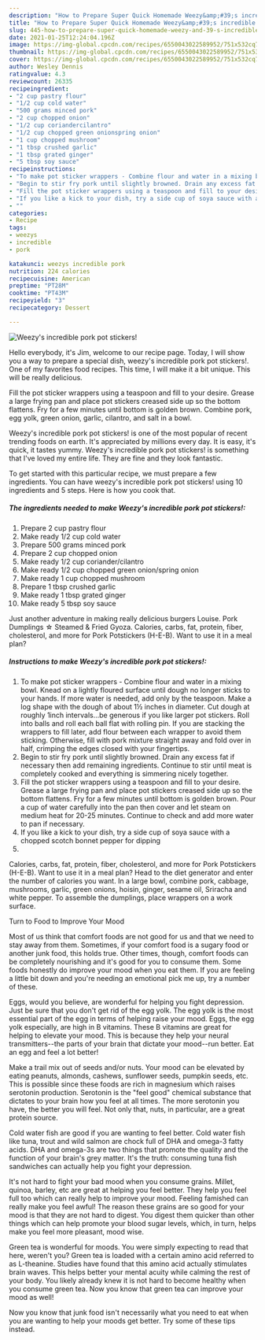 ```yaml
---
description: "How to Prepare Super Quick Homemade Weezy&amp;#39;s incredible pork pot stickers!"
title: "How to Prepare Super Quick Homemade Weezy&amp;#39;s incredible pork pot stickers!"
slug: 445-how-to-prepare-super-quick-homemade-weezy-and-39-s-incredible-pork-pot-stickers
date: 2021-01-25T12:24:04.196Z
image: https://img-global.cpcdn.com/recipes/6550043022589952/751x532cq70/weezys-incredible-pork-pot-stickers-recipe-main-photo.jpg
thumbnail: https://img-global.cpcdn.com/recipes/6550043022589952/751x532cq70/weezys-incredible-pork-pot-stickers-recipe-main-photo.jpg
cover: https://img-global.cpcdn.com/recipes/6550043022589952/751x532cq70/weezys-incredible-pork-pot-stickers-recipe-main-photo.jpg
author: Wesley Dennis
ratingvalue: 4.3
reviewcount: 26335
recipeingredient:
- "2 cup pastry flour"
- "1/2 cup cold water"
- "500 grams minced pork"
- "2 cup chopped onion"
- "1/2 cup coriandercilantro"
- "1/2 cup chopped green onionspring onion"
- "1 cup chopped mushroom"
- "1 tbsp crushed garlic"
- "1 tbsp grated ginger"
- "5 tbsp soy sauce"
recipeinstructions:
- "To make pot sticker wrappers - Combine flour and water in a mixing bowl. Knead on a lightly floured surface until dough no longer sticks to your hands. If more water is needed, add only by the teaspoon. Make a log shape with the dough of about 1½ inches in diameter. Cut dough at roughly 1inch intervals...be generous if you like larger pot stickers. Roll into balls and roll each ball flat with rolling pin. If you are stacking the wrappers to fill later, add flour between each wrapper to avoid them sticking. Otherwise, fill with pork mixture straight away and fold over in half, crimping the edges closed with your fingertips."
- "Begin to stir fry pork until slightly browned. Drain any excess fat if necessary then add remaining ingredients. Continue to stir until meat is completely cooked and everything is simmering nicely together."
- "Fill the pot sticker wrappers using a teaspoon and fill to your desire. Grease a large frying pan and place pot stickers creased side up so the bottom flattens. Fry for a few minutes until bottom is golden brown. Pour a cup of water carefully into the pan then cover and let steam on medium heat for 20-25 minutes. Continue to check and add more water to pan if necessary."
- "If you like a kick to your dish, try a side cup of soya sauce with a chopped scotch bonnet pepper for dipping"
- ""
categories:
- Recipe
tags:
- weezys
- incredible
- pork

katakunci: weezys incredible pork 
nutrition: 224 calories
recipecuisine: American
preptime: "PT28M"
cooktime: "PT43M"
recipeyield: "3"
recipecategory: Dessert

---
```



![Weezy&#39;s incredible pork pot stickers!](https://img-global.cpcdn.com/recipes/6550043022589952/751x532cq70/weezys-incredible-pork-pot-stickers-recipe-main-photo.jpg)

Hello everybody, it's Jim, welcome to our recipe page. Today, I will show you a way to prepare a special dish, weezy&#39;s incredible pork pot stickers!. One of my favorites food recipes. This time, I will make it a bit unique. This will be really delicious.

Fill the pot sticker wrappers using a teaspoon and fill to your desire. Grease a large frying pan and place pot stickers creased side up so the bottom flattens. Fry for a few minutes until bottom is golden brown. Combine pork, egg yolk, green onion, garlic, cilantro, and salt in a bowl.

Weezy&#39;s incredible pork pot stickers! is one of the most popular of recent trending foods on earth. It's appreciated by millions every day. It is easy, it's quick, it tastes yummy. Weezy&#39;s incredible pork pot stickers! is something that I've loved my entire life. They are fine and they look fantastic.


To get started with this particular recipe, we must prepare a few ingredients. You can have weezy&#39;s incredible pork pot stickers! using 10 ingredients and 5 steps. Here is how you cook that.

<!--inarticleads1-->

##### The ingredients needed to make Weezy&#39;s incredible pork pot stickers!:

1. Prepare 2 cup pastry flour
1. Make ready 1/2 cup cold water
1. Prepare 500 grams minced pork
1. Prepare 2 cup chopped onion
1. Make ready 1/2 cup coriander/cilantro
1. Make ready 1/2 cup chopped green onion/spring onion
1. Make ready 1 cup chopped mushroom
1. Prepare 1 tbsp crushed garlic
1. Make ready 1 tbsp grated ginger
1. Make ready 5 tbsp soy sauce


Just another adventure in making really delicious burgers Louise. Pork Dumplings ☆ Steamed &amp; Fried Gyoza. Calories, carbs, fat, protein, fiber, cholesterol, and more for Pork Potstickers (H-E-B). Want to use it in a meal plan? 

<!--inarticleads2-->

##### Instructions to make Weezy&#39;s incredible pork pot stickers!:

1. To make pot sticker wrappers - Combine flour and water in a mixing bowl. Knead on a lightly floured surface until dough no longer sticks to your hands. If more water is needed, add only by the teaspoon. Make a log shape with the dough of about 1½ inches in diameter. Cut dough at roughly 1inch intervals...be generous if you like larger pot stickers. Roll into balls and roll each ball flat with rolling pin. If you are stacking the wrappers to fill later, add flour between each wrapper to avoid them sticking. Otherwise, fill with pork mixture straight away and fold over in half, crimping the edges closed with your fingertips.
1. Begin to stir fry pork until slightly browned. Drain any excess fat if necessary then add remaining ingredients. Continue to stir until meat is completely cooked and everything is simmering nicely together.
1. Fill the pot sticker wrappers using a teaspoon and fill to your desire. Grease a large frying pan and place pot stickers creased side up so the bottom flattens. Fry for a few minutes until bottom is golden brown. Pour a cup of water carefully into the pan then cover and let steam on medium heat for 20-25 minutes. Continue to check and add more water to pan if necessary.
1. If you like a kick to your dish, try a side cup of soya sauce with a chopped scotch bonnet pepper for dipping
1. 


Calories, carbs, fat, protein, fiber, cholesterol, and more for Pork Potstickers (H-E-B). Want to use it in a meal plan? Head to the diet generator and enter the number of calories you want. In a large bowl, combine pork, cabbage, mushrooms, garlic, green onions, hoisin, ginger, sesame oil, Sriracha and white pepper. To assemble the dumplings, place wrappers on a work surface. 

Turn to Food to Improve Your Mood


Most of us think that comfort foods are not good for us and that we need to stay away from them. Sometimes, if your comfort food is a sugary food or another junk food, this holds true. Other times, though, comfort foods can be completely nourishing and it's good for you to consume them. Some foods honestly do improve your mood when you eat them. If you are feeling a little bit down and you're needing an emotional pick me up, try a number of these.

Eggs, would you believe, are wonderful for helping you fight depression. Just be sure that you don't get rid of the egg yolk. The egg yolk is the most essential part of the egg in terms of helping raise your mood. Eggs, the egg yolk especially, are high in B vitamins. These B vitamins are great for helping to elevate your mood. This is because they help your neural transmitters--the parts of your brain that dictate your mood--run better. Eat an egg and feel a lot better!

Make a trail mix out of seeds and/or nuts. Your mood can be elevated by eating peanuts, almonds, cashews, sunflower seeds, pumpkin seeds, etc. This is possible since these foods are rich in magnesium which raises serotonin production. Serotonin is the "feel good" chemical substance that dictates to your brain how you feel at all times. The more serotonin you have, the better you will feel. Not only that, nuts, in particular, are a great protein source.

Cold water fish are good if you are wanting to feel better. Cold water fish like tuna, trout and wild salmon are chock full of DHA and omega-3 fatty acids. DHA and omega-3s are two things that promote the quality and the function of your brain's grey matter. It's the truth: consuming tuna fish sandwiches can actually help you fight your depression. 

It's not hard to fight your bad mood when you consume grains. Millet, quinoa, barley, etc are great at helping you feel better. They help you feel full too which can really help to improve your mood. Feeling famished can really make you feel awful! The reason these grains are so good for your mood is that they are not hard to digest. You digest them quicker than other things which can help promote your blood sugar levels, which, in turn, helps make you feel more pleasant, mood wise.

Green tea is wonderful for moods. You were simply expecting to read that here, weren't you? Green tea is loaded with a certain amino acid referred to as L-theanine. Studies have found that this amino acid actually stimulates brain waves. This helps better your mental acuity while calming the rest of your body. You likely already knew it is not hard to become healthy when you consume green tea. Now you know that green tea can improve your mood as well!

Now you know that junk food isn't necessarily what you need to eat when you are wanting to help your moods get better. Try  some  of  these  tips  instead.

